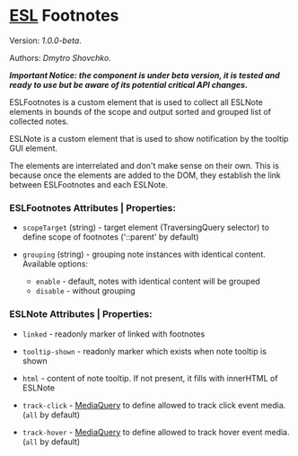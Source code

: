 # [ESL](../../../) Footnotes

Version: *1.0.0-beta*.

Authors: *Dmytro Shovchko*.

***Important Notice: the component is under beta version, it is tested and ready to use but be aware of its potential critical API changes.***

<a name="intro"></a>

ESLFootnotes is a custom element that is used to collect all ESLNote elements in bounds of the scope and output sorted and grouped list of collected notes.

ESLNote is a custom element that is used to show notification by the tooltip GUI element.

The elements are interrelated and don't make sense on their own. This is because once the elements are added to the DOM, they establish the link between ESLFootnotes and each ESLNote.

### ESLFootnotes Attributes | Properties:

- `scopeTarget` (string) - target element (TraversingQuery selector) to define scope of footnotes ('::parent' by default)

- `grouping` (string) - grouping note instances with identical content. Available options:
  -  `enable` - default, notes with identical content will be grouped
  -  `disable` - without grouping


### ESLNote Attributes | Properties:

- `linked` - readonly marker of linked with footnotes

- `tooltip-shown` - readonly marker which exists when note tooltip is shown

- `html` - content of note tooltip. If not present, it fills with innerHTML of ESLNote

- `track-click` - [MediaQuery](../esl-media-query/README.md) to define allowed to track click event media. (`all` by default)
  
- `track-hover` - [MediaQuery](../esl-media-query/README.md) to define allowed to track hover event media. (`all` by default)
